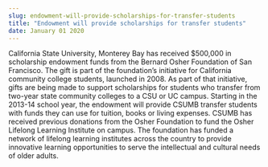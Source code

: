 ```yaml
---
slug: endowment-will-provide-scholarships-for-transfer-students
title: "Endowment will provide scholarships for transfer students"
date: January 01 2020
---
```


<p>California State University, Monterey Bay has received $500,000 in scholarship endowment funds from the Bernard Osher Foundation of San Francisco. The gift is part of the foundation’s initiative for California community college students, launched in 2008. As part of that initiative, gifts are being made to support scholarships for students who transfer from two-year state community colleges to a CSU or UC campus. Starting in the 2013-14 school year, the endowment will provide CSUMB transfer students with funds they can use for tuition, books or living expenses. CSUMB has received previous donations from the Osher Foundation to fund the Osher Lifelong Learning Institute on campus. The foundation has funded a network of lifelong learning institutes across the country to provide innovative learning opportunities to serve the intellectual and cultural needs of older adults.
</p>
